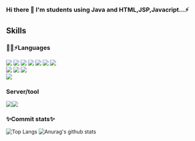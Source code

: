 ### Hi there 👋 I'm students using Java and HTML,JSP,Javacript...⚡


<!--
**Kimseoungjoo/Kimseoungjoo** is a ✨ _special_ ✨ repository because its `README.md` (this file) appears on your GitHub profile.
- 🔭 I’m currently working on ...
- 🌱 I’m currently learning ...
- 👯 I’m looking to collaborate on ...
- 🤔 I’m looking for help with ...
- 💬 Ask me about ...
- 📫 How to reach me: ...
- 😄 Pronouns: ...
- ⚡ Fun fact: ...
-->
## Skills
### 🤔🌱⚡Languages
<div>
<img src="https://img.shields.io/badge/HTML5-green?style=plastic&logo=HTML5&logoColo=D64E00"/>
<img src="https://img.shields.io/badge/JAVA-00AFAF?style=plastic&logo=Java&logoColo=007396"/>
<img src="https://img.shields.io/badge/JavaScript-red?style=plastic&logo=JavaScript&logoColo=F7DF1E"/>
<img src="https://img.shields.io/badge/Pyton-green?style=plastic&logo=Python&logoColo=3776AB"/>
<img src="https://img.shields.io/badge/Css-blue?style=plastic&logo=CSS3&logoColo=1572B6"/>
<img src="https://img.shields.io/badge/MySQL-white?style=plastic&logo=MySQL&logoColo=4479A1"/>
  <img src="https://img.shields.io/badge/jQuery-0769AD?style=plastic&logo=jQuery&logoColo=4479A1"/>
</div>
<div>
<img src="https://img.shields.io/badge/Oracle-red?style=plastic&logo=Oracle&logoColo=#F80000"/>
<img src="https://img.shields.io/badge/Eclipse IDE-2C2255?style=plastic&logo=Eclipse IDE&logoColo=#2C2255"/>
 <img src="https://img.shields.io/badge/Visual Studio Code-007ACC?style=plastic&logo=Visual Studio Code&logoColo=4479A1"/>
</div>
<div>
   <img src="https://img.shields.io/badge/Notion-000000?style=plastic&logo=Notion&logoColo=4479A1"/>
 </div>
<h3> Server/tool</h3>
<div>
<img src="https://img.shields.io/badge/Tomcat-gray?style=plastic&logo=Apache Tomcat&logoColo=F8DC75"/><img src="https://img.shields.io/badge/GitHub-pink?style=plastic&logo=GitHub&logoColo=181717"/>
</div>

 <h3> ✨Commit stats✨</h3>
 
 
![Top Langs](https://github-readme-stats.vercel.app/api/top-langs/?username=Kimseoungjoo&layout=domo&theme=tokyonight)
![Anurag's github stats](https://github-readme-stats.vercel.app/api?username=Kimseoungjoo&show_icons=true&theme=tokyonight)



